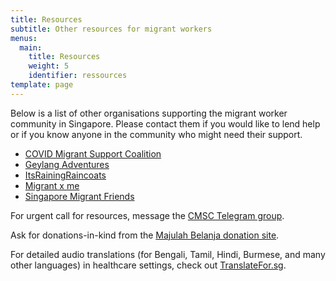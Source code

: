 ```yaml
---
title: Resources
subtitle: Other resources for migrant workers
menus:
  main:
    title: Resources
    weight: 5
    identifier: ressources
template: page
---
```

Below is a list of other organisations supporting the migrant worker community in Singapore. Please contact them if you would like to lend  help or if you know anyone in the community who might need their support.

* <a href="https://www.facebook.com/SG.CMSC" target="_blank" rel="noopener">COVID Migrant Support Coalition</a>
* <a href="http://www.citizenadventures.com/" target="_blank" rel="noopener">Geylang Adventures</a>
* <a href="https://www.facebook.com/itsrainingraincoats/" target="_blank" rel="noopener">ItsRainingRaincoats</a>
* <a href="https://www.facebook.com/migrantxme/" target="_blank" rel="noopener">Migrant x me</a>
* <a href="https://www.facebook.com/singaporemigrantfriends/" target="_blank" rel="noopener">Singapore Migrant Friends</a>

For urgent call for resources, message the <a href="http://t.me/CMSC_SG" target="_blank" rel="noopener">CMSC Telegram group</a>.

Ask for donations-in-kind from the <a href="https://bit.ly/majulah-belanja" target="_blank" rel="noopener">Majulah Belanja donation site</a>.

For detailed audio translations (for Bengali, Tamil, Hindi, Burmese, and many other languages) in healthcare settings, check out <a href="https://translatefor.sg" target="_blank" rel="noopener">TranslateFor.sg</a>.
